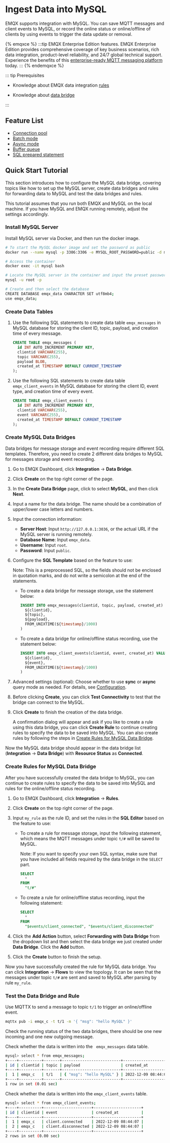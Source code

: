 # Ingest Data into MySQL

EMQX supports integration with MySQL. You can save MQTT messages and client events to MySQL, or record the online status or online/offline of clients by using events to trigger the data update or removal.

{% emqxce %}
:::tip
EMQX Enterprise Edition features. EMQX Enterprise Edition provides comprehensive coverage of key business scenarios, rich data integration, product-level reliability, and 24/7 global technical support. Experience the benefits of this [enterprise-ready MQTT messaging platform](https://www.emqx.com/en/try?product=enterprise) today.
:::
{% endemqxce %}

::: tip Prerequisites

- Knowledge about EMQX data integration [rules](./rules.md)

- Knowledge about [data bridge](./data-bridges.md)


:::

## Feature List

- [Connection pool](./data-bridges.md#connection-pool)
- [Batch mode](./data-bridges.md#batch-mode)
- [Async mode](./data-bridges.md#async-mode)
- [Buffer queue](./data-bridges.md#buffer-queue)
- [SQL prepared statement](./data-bridges.md#prepared-statement)

<!-- [Configuration parameters](#Configuration) TODO 链接到配置手册对应配置章节。 -->

## Quick Start Tutorial

This section introduces how to configure the MySQL data bridge, covering topics like how to set up the MySQL server, create data bridges and rules for forwarding data to MySQL and test the data bridges and rules.

This tutorial assumes that you run both EMQX and MySQL on the local machine. If you have MySQL and EMQX running remotely, adjust the settings accordingly.

### Install MySQL Server

Install MySQL server via Docker, and then run the docker image.

```bash
# To start the MySQL docker image and set the password as public
docker run --name mysql -p 3306:3306 -e MYSQL_ROOT_PASSWORD=public -d mysql

# Access the container
docker exec -it mysql bash

# Locate the MySQL server in the container and input the preset password
mysql -u root -p

# Create and then select the database
CREATE DATABASE emqx_data CHARACTER SET utf8mb4;
use emqx_data;
```

### Create Data Tables

1. Use the following SQL statements to create data table `emqx_messages` in MySQL database for storing the client ID, topic, payload, and creation time of every message.

   ```sql
   CREATE TABLE emqx_messages (
     id INT AUTO_INCREMENT PRIMARY KEY,
     clientid VARCHAR(255),
     topic VARCHAR(255),
     payload BLOB,
     created_at TIMESTAMP DEFAULT CURRENT_TIMESTAMP
   );
   ```

2. Use the following SQL statements to create data table `emqx_client_events` in MySQL database for storing the client ID, event type, and creation time of every event.

   ```sql
   CREATE TABLE emqx_client_events (
     id INT AUTO_INCREMENT PRIMARY KEY,
     clientid VARCHAR(255),
     event VARCHAR(255),
     created_at TIMESTAMP DEFAULT CURRENT_TIMESTAMP
   );
   ```

### Create MySQL Data Bridges

Data bridges for message storage and event recording require different SQL templates. Therefore, you need to create 2 different data bridges to MySQL for messages storage and event recording.

1. Go to EMQX Dashboard, click **Integration** -> **Data Bridge**.

2. Click **Create** on the top right corner of the page.

3. In the **Create Data Bridge** page, click to select **MySQL**, and then click **Next**.

4. Input a name for the data bridge. The name should be a combination of upper/lower case letters and numbers.

5. Input the connection information:

   - **Server Host**: Input `http://127.0.0.1:3036`, or the actual URL if the MySQL server is running remotely.
   - **Database Name**: Input `emqx_data`.
   - **Username**: Input `root`.
   - **Password**: Input `public`.

6. Configure the **SQL Template** based on the feature to use:

   Note: This is a preprocessed SQL, so the fields should not be enclosed in quotation marks, and do not write a semicolon at the end of the statements.

   - To create a data bridge for message storage, use the statement below:

     ```sql
     INSERT INTO emqx_messages(clientid, topic, payload, created_at) VALUES(
       ${clientid},
       ${topic},
       ${payload},
       FROM_UNIXTIME(${timestamp}/1000)
     )
     ```

   - To create a data bridge for online/offline status recording, use the statement below:

     ```sql
     INSERT INTO emqx_client_events(clientid, event, created_at) VALUES (
       ${clientid},
       ${event},
       FROM_UNIXTIME(${timestamp}/1000)
     )
     ```

7. Advanced settings (optional):  Choose whether to use **sync** or **async** query mode as needed. For details, see [Configuration](./data-bridges.md).

8. Before clicking **Create**, you can click **Test Connectivity** to test that the bridge can connect to the MySQL.

9. Click **Create** to finish the creation of the data bridge.

   A confirmation dialog will appear and ask if you like to create a rule using this data bridge, you can click **Create Rule** to continue creating rules to specify the data to be saved into MySQL. You can also create rules by following the steps in [Create Rules for MySQL Data Bridge](#create-rules-for-mysql-data-bridge).

Now the MySQL data bridge should appear in the data bridge list (**Integration** -> **Data Bridge**) with **Resource Status** as **Connected**.

### Create Rules for MySQL Data Bridge

After you have successfully created the data bridge to MySQL, you can continue to create rules to specify the data to be saved into MySQL and rules for the online/offline status recording.

1. Go to EMQX Dashboard, click **Integration** -> **Rules**.

2. Click **Create** on the top right corner of the page.

3. Input `my_rule` as the rule ID, and set the rules in the **SQL Editor** based on the feature to use:

   - To create a rule for message storage, input the following statement, which means the MQTT messages under topic `t/#`  will be saved to MySQL.

     Note: If you want to specify your own SQL syntax, make sure that you have included all fields required by the data bridge in the `SELECT` part.

     ```sql
     SELECT
       *
     FROM
       "t/#"
     ```

   - To create a rule for online/offline status recording, input the following statement:

     ```sql
     SELECT
       *
     FROM
       "$events/client_connected", "$events/client_disconnected"
     ```

4. Click the **Add Action** button, select **Forwarding with Data Bridge** from the dropdown list and then select the data bridge we just created under **Data Bridge**. Click the **Add** button.
5. Click the **Create** button to finish the setup.

Now you have successfully created the rule for MySQL data bridge. You can click **Integration** -> **Flows** to view the topology. It can be seen that the messages under topic `t/#`  are sent and saved to MySQL after parsing by rule  `my_rule`.

### Test the Data Bridge and Rule

Use MQTTX  to send a message to topic  `t/1`  to trigger an online/offline event.

```bash
mqttx pub -i emqx_c -t t/1 -m '{ "msg": "hello MySQL" }'
```

Check the running status of the two data bridges, there should be one new incoming and one new outgoing message.

Check whether the data is written into the ` emqx_messages` data table.

```bash
mysql> select * from emqx_messages;
+----+----------+-------+--------------------------+---------------------+
| id | clientid | topic | payload                  | created_at          |
+----+----------+-------+--------------------------+---------------------+
|  1 | emqx_c   | t/1   | { "msg": "hello MySQL" } | 2022-12-09 08:44:07 |
+----+----------+-------+--------------------------+---------------------+
1 row in set (0.01 sec)
```

Check whether the data is written into the `emqx_client_events` table.

```bash
mysql> select * from emqx_client_events;
+----+----------+---------------------+---------------------+
| id | clientid | event               | created_at          |
+----+----------+---------------------+---------------------+
|  1 | emqx_c   | client.connected    | 2022-12-09 08:44:07 |
|  2 | emqx_c   | client.disconnected | 2022-12-09 08:44:07 |
+----+----------+---------------------+---------------------+
2 rows in set (0.00 sec)
```
